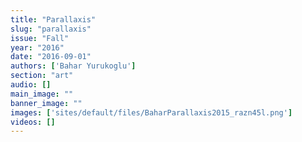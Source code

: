 ```yaml
---
title: "Parallaxis"
slug: "parallaxis"
issue: "Fall"
year: "2016"
date: "2016-09-01"
authors: ['Bahar Yurukoglu']
section: "art"
audio: []
main_image: ""
banner_image: ""
images: ['sites/default/files/BaharParallaxis2015_razn45l.png']
videos: []
---
```

